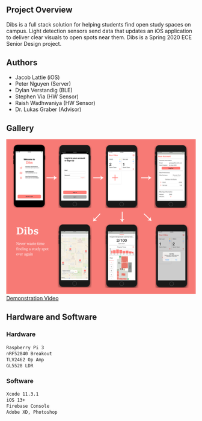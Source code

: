 ## Project Overview

Dibs is a full stack solution for helping students find open study spaces on campus. Light detection sensors send data that updates an iOS application to deliver clear visuals to open spots near them.
Dibs is a Spring 2020 ECE Senior Design project.

## Authors

- Jacob Lattie (iOS)
- Peter Nguyen (Server)
- Dylan Verstandig (BLE)
- Stephen Via (HW Sensor)
- Raish Wadhwaniya (HW Sensor)
- Dr. Lukas Graber (Advisor)

## Gallery

![DibsScreensImage](DibsAppScreens.png)
[Demonstration Video](https://www.youtube.com/watch?v=aS5m3ymsTrY&t=1s)

## Hardware and Software

### Hardware

```
Raspberry Pi 3
nRF52840 Breakout
TLV2462 Op Amp
GL5528 LDR
```

### Software

```
Xcode 11.3.1
iOS 13+
Firebase Console
Adobe XD, Photoshop
```

